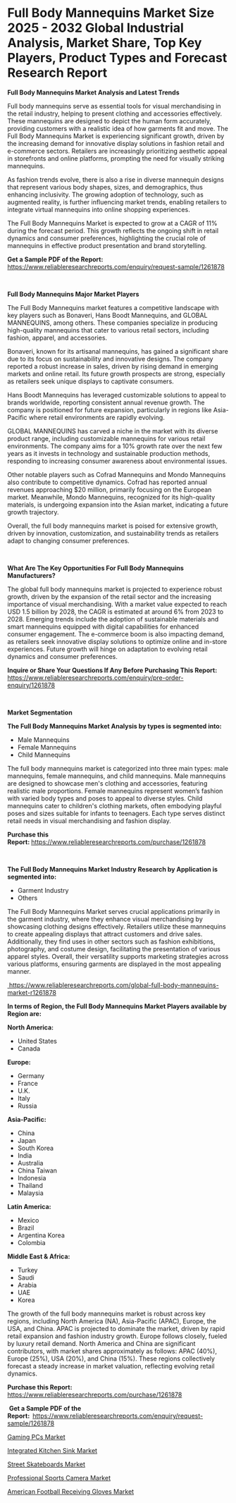 <p><h1>Full Body Mannequins Market Size 2025 - 2032 Global Industrial Analysis, Market Share, Top Key Players, Product Types and Forecast Research Report</h1></p><p><strong>Full Body Mannequins Market Analysis and Latest Trends</strong></p>
<p><p>Full body mannequins serve as essential tools for visual merchandising in the retail industry, helping to present clothing and accessories effectively. These mannequins are designed to depict the human form accurately, providing customers with a realistic idea of how garments fit and move. The Full Body Mannequins Market is experiencing significant growth, driven by the increasing demand for innovative display solutions in fashion retail and e-commerce sectors. Retailers are increasingly prioritizing aesthetic appeal in storefronts and online platforms, prompting the need for visually striking mannequins.</p><p>As fashion trends evolve, there is also a rise in diverse mannequin designs that represent various body shapes, sizes, and demographics, thus enhancing inclusivity. The growing adoption of technology, such as augmented reality, is further influencing market trends, enabling retailers to integrate virtual mannequins into online shopping experiences.</p><p>The Full Body Mannequins Market is expected to grow at a CAGR of 11% during the forecast period. This growth reflects the ongoing shift in retail dynamics and consumer preferences, highlighting the crucial role of mannequins in effective product presentation and brand storytelling.</p></p>
<p><strong>Get a Sample PDF of the Report:&nbsp;</strong> <a href="https://www.reliableresearchreports.com/enquiry/request-sample/1261878?utm_campaign=31&utm_medium=2&utm_source=Github&utm_content=ia&utm_term=06022025&utm_id=full-body-mannequins">https://www.reliableresearchreports.com/enquiry/request-sample/1261878</a></p>
<p>&nbsp;</p>
<p><strong>Full Body Mannequins Major Market Players</strong></p>
<p><p>The Full Body Mannequins market features a competitive landscape with key players such as Bonaveri, Hans Boodt Mannequins, and GLOBAL MANNEQUINS, among others. These companies specialize in producing high-quality mannequins that cater to various retail sectors, including fashion, apparel, and accessories.</p><p>Bonaveri, known for its artisanal mannequins, has gained a significant share due to its focus on sustainability and innovative designs. The company reported a robust increase in sales, driven by rising demand in emerging markets and online retail. Its future growth prospects are strong, especially as retailers seek unique displays to captivate consumers.</p><p>Hans Boodt Mannequins has leveraged customizable solutions to appeal to brands worldwide, reporting consistent annual revenue growth. The company is positioned for future expansion, particularly in regions like Asia-Pacific where retail environments are rapidly evolving.</p><p>GLOBAL MANNEQUINS has carved a niche in the market with its diverse product range, including customizable mannequins for various retail environments. The company aims for a 10% growth rate over the next few years as it invests in technology and sustainable production methods, responding to increasing consumer awareness about environmental issues.</p><p>Other notable players such as Cofrad Mannequins and Mondo Mannequins also contribute to competitive dynamics. Cofrad has reported annual revenues approaching $20 million, primarily focusing on the European market. Meanwhile, Mondo Mannequins, recognized for its high-quality materials, is undergoing expansion into the Asian market, indicating a future growth trajectory.</p><p>Overall, the full body mannequins market is poised for extensive growth, driven by innovation, customization, and sustainability trends as retailers adapt to changing consumer preferences.</p></p>
<p>&nbsp;</p>
<p><strong>What Are The Key Opportunities For Full Body Mannequins Manufacturers?</strong></p>
<p><p>The global full body mannequins market is projected to experience robust growth, driven by the expansion of the retail sector and the increasing importance of visual merchandising. With a market value expected to reach USD 1.5 billion by 2028, the CAGR is estimated at around 6% from 2023 to 2028. Emerging trends include the adoption of sustainable materials and smart mannequins equipped with digital capabilities for enhanced consumer engagement. The e-commerce boom is also impacting demand, as retailers seek innovative display solutions to optimize online and in-store experiences. Future growth will hinge on adaptation to evolving retail dynamics and consumer preferences.</p></p>
<p><strong>Inquire or Share Your Questions If Any Before Purchasing This Report:</strong> <a href="https://www.reliableresearchreports.com/enquiry/pre-order-enquiry/1261878?utm_campaign=31&utm_medium=2&utm_source=Github&utm_content=ia&utm_term=06022025&utm_id=full-body-mannequins">https://www.reliableresearchreports.com/enquiry/pre-order-enquiry/1261878</a></p>
<p>&nbsp;</p>
<p><strong>Market Segmentation</strong></p>
<p><strong>The Full Body Mannequins Market Analysis by types is segmented into:</strong></p>
<p><ul><li>Male Mannequins</li><li>Female Mannequins</li><li>Child Mannequins</li></ul></p>
<p><p>The full body mannequins market is categorized into three main types: male mannequins, female mannequins, and child mannequins. Male mannequins are designed to showcase men's clothing and accessories, featuring realistic male proportions. Female mannequins represent women’s fashion with varied body types and poses to appeal to diverse styles. Child mannequins cater to children's clothing markets, often embodying playful poses and sizes suitable for infants to teenagers. Each type serves distinct retail needs in visual merchandising and fashion display.</p></p>
<p><strong>Purchase this Report:&nbsp;</strong><a href="https://www.reliableresearchreports.com/purchase/1261878?utm_campaign=31&utm_medium=2&utm_source=Github&utm_content=ia&utm_term=06022025&utm_id=full-body-mannequins">https://www.reliableresearchreports.com/purchase/1261878</a></p>
<p>&nbsp;</p>
<p><strong>The Full Body Mannequins Market Industry Research by Application is segmented into:</strong></p>
<p><ul><li>Garment Industry</li><li>Others</li></ul></p>
<p><p>The Full Body Mannequins Market serves crucial applications primarily in the garment industry, where they enhance visual merchandising by showcasing clothing designs effectively. Retailers utilize these mannequins to create appealing displays that attract customers and drive sales. Additionally, they find uses in other sectors such as fashion exhibitions, photography, and costume design, facilitating the presentation of various apparel styles. Overall, their versatility supports marketing strategies across various platforms, ensuring garments are displayed in the most appealing manner.</p></p>
<p><a href="https://www.reliableresearchreports.com/global-full-body-mannequins-market-r1261878?utm_campaign=31&utm_medium=2&utm_source=Github&utm_content=ia&utm_term=06022025&utm_id=full-body-mannequins">&nbsp;https://www.reliableresearchreports.com/global-full-body-mannequins-market-r1261878</a></p>
<p><strong>In terms of Region, the Full Body Mannequins Market Players available by Region are:</strong></p>
<p>
    <p> <strong> North America: </strong>
        <ul>
            <li>United States</li>
            <li>Canada</li>
        </ul>
        </p> 
    <p> <strong> Europe: </strong>
        <ul>
            <li>Germany</li>
            <li>France</li>
            <li>U.K.</li>
            <li>Italy</li>
            <li>Russia</li>
        </ul>
        </p> 
    <p> <strong> Asia-Pacific: </strong>
        <ul>
            <li>China</li>
            <li>Japan</li>
            <li>South Korea</li>
            <li>India</li>
            <li>Australia</li>
            <li>China Taiwan</li>
            <li>Indonesia</li>
            <li>Thailand</li>
            <li>Malaysia</li>
        </ul>
        </p> 
    <p> <strong> Latin America: </strong>
        <ul>
            <li>Mexico</li>
            <li>Brazil</li>
            <li>Argentina Korea</li>
            <li>Colombia</li>
        </ul>
        </p> 
    <p> <strong> Middle East & Africa: </strong>
        <ul>
            <li>Turkey</li>
            <li>Saudi</li>
            <li>Arabia</li>
            <li>UAE</li>
            <li>Korea</li>
        </ul>
    </p>
    </p>
<p><p>The growth of the full body mannequins market is robust across key regions, including North America (NA), Asia-Pacific (APAC), Europe, the USA, and China. APAC is projected to dominate the market, driven by rapid retail expansion and fashion industry growth. Europe follows closely, fueled by luxury retail demand. North America and China are significant contributors, with market shares approximately as follows: APAC (40%), Europe (25%), USA (20%), and China (15%). These regions collectively forecast a steady increase in market valuation, reflecting evolving retail dynamics.</p></p>
<p><strong>Purchase this Report: </strong><a href="https://www.reliableresearchreports.com/purchase/1261878?utm_campaign=31&utm_medium=2&utm_source=Github&utm_content=ia&utm_term=06022025&utm_id=full-body-mannequins">https://www.reliableresearchreports.com/purchase/1261878</a></p>
<p>&nbsp;<strong>Get a Sample PDF of the Report:&nbsp;&nbsp;</strong><a href="https://www.reliableresearchreports.com/enquiry/request-sample/1261878?utm_campaign=31&utm_medium=2&utm_source=Github&utm_content=ia&utm_term=06022025&utm_id=full-body-mannequins">https://www.reliableresearchreports.com/enquiry/request-sample/1261878</a></p>
<p><strong></strong></p>
<p><p><a href="https://github.com/locarol73/Market-Research-Report-List-1/blob/main/gaming-pcs-market.md?utm_campaign=31&utm_medium=2&utm_source=Github&utm_content=ia&utm_term=06022025&utm_id=full-body-mannequins">Gaming PCs Market</a></p><p><a href="https://github.com/semiensamuel72378/Market-Research-Report-List-1/blob/main/integrated-kitchen-sink-market.md?utm_campaign=31&utm_medium=2&utm_source=Github&utm_content=ia&utm_term=06022025&utm_id=full-body-mannequins">Integrated Kitchen Sink Market</a></p><p><a href="https://github.com/ajatawlasta/Market-Research-Report-List-1/blob/main/street-skateboards-market.md?utm_campaign=31&utm_medium=2&utm_source=Github&utm_content=ia&utm_term=06022025&utm_id=full-body-mannequins">Street Skateboards Market</a></p><p><a href="https://github.com/rileymgdorcas/Market-Research-Report-List-1/blob/main/professional-sports-camera-market.md?utm_campaign=31&utm_medium=2&utm_source=Github&utm_content=ia&utm_term=06022025&utm_id=full-body-mannequins">Professional Sports Camera Market</a></p><p><a href="https://github.com/lehumiston1971679/Market-Research-Report-List-1/blob/main/american-football-receiving-gloves-market.md?utm_campaign=31&utm_medium=2&utm_source=Github&utm_content=ia&utm_term=06022025&utm_id=full-body-mannequins">American Football Receiving Gloves Market</a></p></p>